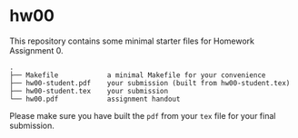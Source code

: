 # hw00

This repository contains some minimal starter files for Homework Assignment 0.

```
.
├── Makefile            a minimal Makefile for your convenience
├── hw00-student.pdf    your submission (built from hw00-student.tex)
├── hw00-student.tex    your submission
└── hw00.pdf            assignment handout
```

Please make sure you have built the `pdf` from your `tex` file for your final submission.
